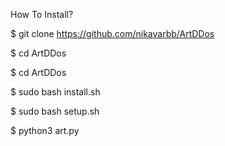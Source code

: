 How To Install?

$ git clone https://github.com/nikavarbb/ArtDDos

$ cd ArtDDos

$ cd ArtDDos

$ sudo bash install.sh

$ sudo bash setup.sh

$ python3 art.py
